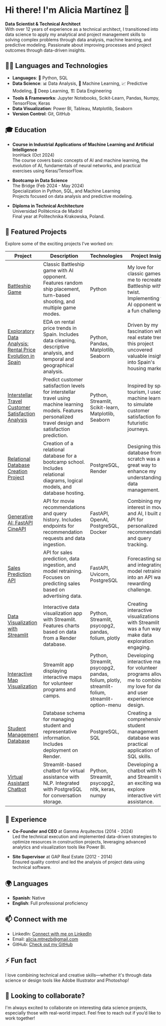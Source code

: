 # Hi there! I'm Alicia Martínez 👋

**Data Scientist & Technical Architect**  
With over 12 years of experience as a technical architect, I transitioned into data science to apply my analytical and project management skills to solving complex problems through data analysis, machine learning, and predictive modeling. Passionate about improving processes and project outcomes through data-driven insights.

## 🧑‍💻 Languages and Technologies

- **Languages**: 🐍 Python, SQL  
- **Data Science**: 📊 Data Analysis, 🤖 Machine Learning, 📈 Predictive Modeling, 🧠 Deep Learning, 🏗️ Data Engineering  
- **Tools & Frameworks**: Jupyter Notebooks, Scikit-Learn, Pandas, Numpy, TensorFlow, Keras  
- **Data Visualization**: Power BI, Tableau, Matplotlib, Seaborn  
- **Version Control**: Git, GitHub


## 🎓 Education

- **Course in Industrial Applications of Machine Learning and Artificial Intelligence**  
  IronHack (Oct 2024)  
  The course covers basic concepts of AI and machine learning, the evolution of AI, fundamentals of neural networks, and practical exercises using Keras/TensorFlow.  

- **Bootcamp in Data Science**  
  The Bridge (Feb 2024 - May 2024)  
  Specialization in Python, SQL, and Machine Learning  
  Projects focused on data analysis and predictive modeling.

- **Diploma in Technical Architecture**  
  Universidad Politécnica de Madrid  
  Final year at Politechnika Krakowska, Poland.


## 🚀 Featured Projects

Explore some of the exciting projects I’ve worked on:


| Project | Description | Technologies | Project Insight |
|---------|-------------|--------------|----------------|
| [Battleship Game](https://github.com/aliciamb86/Battleship-Game) | Classic Battleship game with AI opponent. Features random ship placement, turn-based shooting, and multiple game modes. | Python | My love for classic games led me to recreate Battleship with a twist. Implementing the AI opponent was a fun challenge! |
| [Exploratory Data Analysis: Rental Price Evolution in Spain](https://github.com/aliciamb86/EDA-Rental-Price-Evolution-in-Spain) | EDA on rental price trends in Spain. Includes data cleaning, descriptive analysis, and temporal and geographical analysis. | Python, Pandas, Matplotlib, Seaborn | Driven by my fascination with real estate trends, this project uncovered valuable insights into Spain's housing market. |
| [Interstellar Travel Customer Satisfaction Analysis](https://github.com/aliciamb86/ML-interstellar-travel-satisfaction) | Predict customer satisfaction levels for interstellar travel using machine learning models. Features personalized travel design and satisfaction prediction. | Python, Streamlit, Scikit-learn, Matplotlib, Seaborn | Inspired by space tourism, I used machine learning to simulate customer satisfaction for futuristic journeys. |
| [Relational Database Creation Project](https://github.com/aliciamb86/Relational-Database-Creation) | Creation of a relational database for a bootcamp school. Includes relational diagrams, logical models, and database hosting. | PostgreSQL, Render | Designing this database from scratch was a great way to enhance my understanding of data management. |
| [Generative AI: FastAPI CineAPI](https://github.com/aliciamb86/API-movie-recommendations) | API for movie recommendations and query history. Includes endpoints for recommendation requests and data ingestion. | FastAPI, OpenAI, PostgreSQL, Docker | Combining my interest in movies and AI, I built an API for personalized recommendations and query tracking. |
| [Sales Prediction API](https://github.com/aliciamb86/API-sales-prediction) | API for sales prediction, data ingestion, and model retraining. Focuses on predicting sales based on advertising data. | FastAPI, Uvicorn, PostgreSQL | Forecasting sales and integrating model retraining into an API was a rewarding challenge. |
| [Data Visualization with Streamlit](https://github.com/aliciamb86/data_visualization_streamlit) | Interactive data visualization app with Streamlit. Features charts based on data from a Render database. | Python, Streamlit, psycopg2, pandas, folium, plotly | Creating interactive visualizations with Streamlit was a fun way to make data exploration engaging. |
| [Interactive Map Visualization](https://github.com/aliciamb86/destinoMapa) | Streamlit app displaying interactive maps for volunteer programs and camps. | Python, Streamlit, psycopg2, pandas, folium, plotly, streamlit-folium, streamlit-option-menu | Developing interactive maps for volunteer programs allowed me to combine my love for data and user experience design. |
| [Student Management Database](https://github.com/aliciamb86/student_management_db) | Database schema for managing student and representative information. Includes deployment on Render. | PostgreSQL, SQL | Creating a comprehensive student management database was a practical application of my SQL skills. |
| [Virtual Assistant Chatbot](https://github.com/nicoDataCreator/DATA) | Streamlit-based chatbot for virtual assistance with NLP. Integrated with PostgreSQL for conversation storage. | Python, Streamlit, psycopg2, nltk, keras, numpy | Developing a chatbot with NLP and Streamlit was an exciting way to explore interactive virtual assistance. |


## 💼 Experience

- **Co-Founder and CEO** at Gamma Arquitectos (2014 - 2024)  
  Led the technical execution and implemented data-driven strategies to optimize resources in construction projects, leveraging advanced analytics and visualization tools like Power BI.

- **Site Supervisor** at GAP Real Estate (2012 - 2014)  
  Ensured quality control and led the analysis of project data using technical software.

## 🌍 Languages

- **Spanish**: Native  
- **English**: Full professional proficiency

## 📫 Connect with me

- LinkedIn: [Connect with me on LinkedIn](https://www.linkedin.com/in/aliciamartínez-dsaliciamb86)  
- Email: [alicia.mtnezb@gmail.com](mailto:alicia.mtnezb@gmail.com)  
- GitHub: [Check out my GitHub](https://github.com/aliciamb86)



## ⚡ Fun fact  
I love combining technical and creative skills—whether it's through data science or design tools like Adobe Illustrator and Photoshop!


## 🤝 Looking to collaborate?
I'm always excited to collaborate on interesting data science projects, especially those with real-world impact. Feel free to reach out if you’d like to work together!



